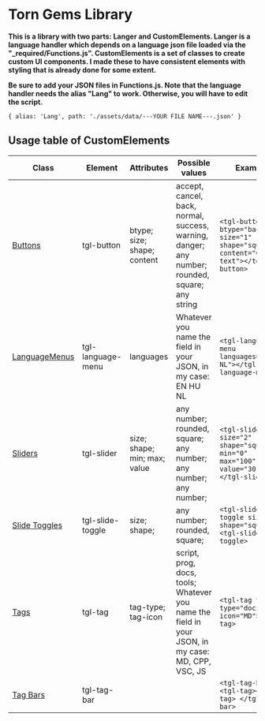 # Torn Gems Library

<strong>This is a library with two parts: Langer and CustomElements. Langer is a language handler which depends on a language json file loaded via the "\_required/Functions.js". CustomElements is a set of classes to create custom UI components. I made these to have consistent elements with styling that is already done for some extent.

Be sure to add your JSON files in Functions.js. Note that the language handler needs the alias "Lang" to work. Otherwise, you will have to edit the script.</strong>

`{ alias: 'Lang', path: './assets/data/---YOUR FILE NAME---.json' }`

## Usage table of CustomElements

| Class                            | Element           | Attributes                   | Possible values                                                                                   | Example                                                                                 |
| -------------------------------- | ----------------- | ---------------------------- | ------------------------------------------------------------------------------------------------- | --------------------------------------------------------------------------------------- |
| [Buttons](#buttons)              | tgl-button        | btype; size; shape; content  | accept, cancel, back, normal, success, warning, danger; any number; rounded, square; any string   | `<tgl-button btype="back" size="1" shape="square" content="Content text"></tgl-button>` |
| [LanguageMenus](#language-menus) | tgl-language-menu | languages                    | Whatever you name the field in your JSON, in my case: EN HU NL                                    | `<tgl-language-menu languages="EN HU NL"></tgl-language-menu>`                          |
| [Sliders](#sliders)              | tgl-slider        | size; shape; min; max; value | any number; rounded, square; any number; any number; any number;                                  | `<tgl-slider size="2" shape="square" min="0" max="100" value="30"></tgl-slider>`        |
| [Slide Toggles](#slid-toggles)   | tgl-slide-toggle  | size; shape;                 | any number; rounded, square;                                                                      | `<tgl-slide-toggle size="1" shape="square"><tgl-slide-toggle>`                          |
| [Tags](#tags)                    | tgl-tag           | tag-type; tag-icon           | script, prog, docs, tools; Whatever you name the field in your JSON, in my case: MD, CPP, VSC, JS | `<tgl-tag tag-type="docs" tag-icon="MD"></tgl-tag>`                                     |
| [Tag Bars](#tag-bar)             | tgl-tag-bar       |                              |                                                                                                   | `<tgl-tag-bar> <tgl-tag></tgl-tag> </tgl-tag-bar>`                                      |

<br>
